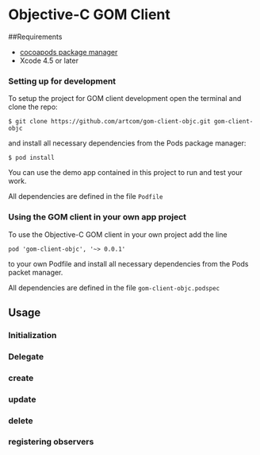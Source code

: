 # Objective-C GOM Client

##Requirements
 * [cocoapods package manager](http://cocoapods.org)
 * Xcode 4.5 or later

### Setting up for development

To setup the project for GOM client development open the terminal and clone the repo:

`$ git clone https://github.com/artcom/gom-client-objc.git gom-client-objc`

and install all necessary dependencies from the Pods package manager:

`$ pod install`

You can use the demo app contained in this project to run and test your work.

All dependencies are defined in the file `Podfile`

### Using the GOM client in your own app project 

To use the Objective-C GOM client in your own project add the line

`pod 'gom-client-objc', '~> 0.0.1'`
 
to your own Podfile and install all necessary dependencies from the Pods packet manager.

All dependencies are defined in the file `gom-client-objc.podspec`

## Usage

### Initialization

### Delegate

### create

### update

### delete

### registering observers